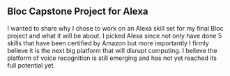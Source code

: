## Bloc Capstone Project for Alexa ##

I wanted to share why I chose to work on an Alexa skill set for my final Bloc project and what it will be about. I picked
Alexa since not only have done 5 skills that have been certified by Amazon but more importantly I firmly believe it is
the next big platform that will disrupt computing. I believe the platform of voice recognition is still emerging and has
not yet reached its full potential yet. 
